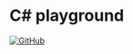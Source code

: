 # C# playground

[![GitHub](https://img.shields.io/github/license/mashape/apistatus.svg)](https://github.com/BurhanH/c-sharp-playground/blob/master/LICENSE)
